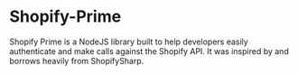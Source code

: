# Shopify-Prime
Shopify Prime is a NodeJS library built to help developers easily authenticate and make calls against the Shopify API. It was inspired by and borrows heavily from ShopifySharp.
